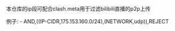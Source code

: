 本仓库的ip段可配合clash.meta用于过滤bilibili直播的p2p上传

例子: - AND,((IP-CIDR,175.153.160.0/24),(NETWORK,udp)),REJECT
